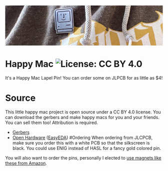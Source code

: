![Happy Mac Lapel Pin](images/happy-mac-banner.jpg)
# Happy Mac ![License: CC BY 4.0](https://img.shields.io/badge/License-CC%20BY%204.0-lightgrey.svg)
It's a Happy Mac Lapel Pin! You can order some on JLPCB for as little as $4!

# Source
This little happy mac project is open source under a CC BY 4.0 license. You can download the gerbers and make happy macs for you and your friends. You can sell them too! Attribution is required.
 
 - [Gerbers](/gerbers/)
 - [Open Hardware](https://oshwlab.com/stephenarsenault/happy-mac) ([EasyEDA](https://easyeda.com/editor#id=602c9a76d2714835bba1bb6492230848))
#Ordering
When ordering from JLCPCB, make sure you order this with a white PCB so that the silkscreen is black. You could use ENIG instead of HASL for a fancy gold colored pin.

You will also want to order the pins, personally I elected to [use magnets like these from Amazon](https://www.amazon.com/gp/product/B07RWRVL39/).

